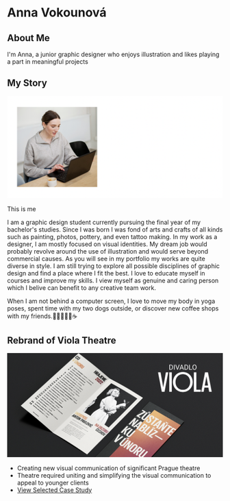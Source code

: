 
# Anna Vokounová 

## About Me
I'm Anna, a junior graphic designer who enjoys illustration and likes playing a part in meaningful projects 
## My Story

![Anna working on a notebook .](headshot.png)

This is me

I am a graphic design student currently pursuing the final year of my bachelor's studies. Since I was born I was fond of arts and crafts of all kinds such as painting, photos, pottery, and even tattoo making.
In my work as a designer, I am mostly focused on visual identities. My dream job would probably revolve around the use of illustration and would serve beyond commercial causes. As you will see in my portfolio my works are quite diverse in style. I am still trying to explore all possible disciplines of graphic design and find a place where I fit the best. I love to educate myself in courses and improve my skills. I view myself as genuine and caring person which I belive can benefit to any creative team work.

When I am not behind a computer screen, I love to move my body in yoga poses, spent time with my two dogs outside, or discover new coffee shops with my friends.🧘🏼‍♀️🐶🐶☕

## Rebrand of Viola Theatre
![Thumbnail of a project Viola .](Viola-thumbnail-picture.png)

- Creating new visual communication of significant Prague theatre 
- Theatre required uniting and simplifying the visual communication to appeal to younger clients
- [View Selected Case Study](case-study.md)

